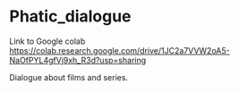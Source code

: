 # Phatic_dialogue

Link to Google colab https://colab.research.google.com/drive/1JC2a7VVW2oA5-NaOfPYL4gfVj9xh_R3d?usp=sharing

Dialogue about films and series. 
